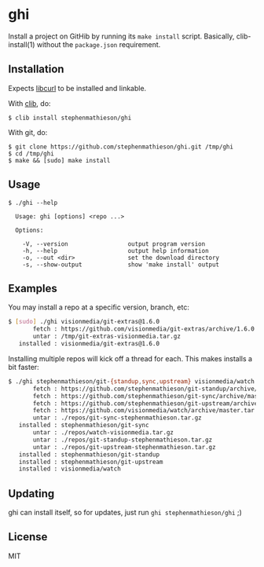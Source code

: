 
# ghi

  Install a project on GitHib by running its `make install` script.  Basically, clib-install(1) without the `package.json` requirement.

## Installation

  Expects [libcurl](http://curl.haxx.se/libcurl/) to be installed and linkable.

  With [clib](https://github.com/clibs/clib), do:

    $ clib install stephenmathieson/ghi

  With git, do:

    $ git clone https://github.com/stephenmathieson/ghi.git /tmp/ghi
    $ cd /tmp/ghi
    $ make && [sudo] make install

## Usage

```
$ ./ghi --help

  Usage: ghi [options] <repo ...>

  Options:

    -V, --version                 output program version
    -h, --help                    output help information
    -o, --out <dir>               set the download directory
    -s, --show-output             show 'make install' output
```

## Examples

  You may install a repo at a specific version, branch, etc:

```sh
$ [sudo] ./ghi visionmedia/git-extras@1.6.0
       fetch : https://github.com/visionmedia/git-extras/archive/1.6.0.tar.gz
       untar : /tmp/git-extras-visionmedia.tar.gz
   installed : visionmedia/git-extras@1.6.0
```

  Installing multiple repos will kick off a thread for each.  This makes installs a bit faster:

```sh
$ ./ghi stephenmathieson/git-{standup,sync,upstream} visionmedia/watch -o ./repos
       fetch : https://github.com/stephenmathieson/git-standup/archive/master.tar.gz
       fetch : https://github.com/stephenmathieson/git-sync/archive/master.tar.gz
       fetch : https://github.com/stephenmathieson/git-upstream/archive/master.tar.gz
       fetch : https://github.com/visionmedia/watch/archive/master.tar.gz
       untar : ./repos/git-sync-stephenmathieson.tar.gz
   installed : stephenmathieson/git-sync
       untar : ./repos/watch-visionmedia.tar.gz
       untar : ./repos/git-standup-stephenmathieson.tar.gz
       untar : ./repos/git-upstream-stephenmathieson.tar.gz
   installed : stephenmathieson/git-standup
   installed : stephenmathieson/git-upstream
   installed : visionmedia/watch

```

## Updating

  ghi can install itself, so for updates, just run `ghi stephenmathieson/ghi` ;)

## License

  MIT